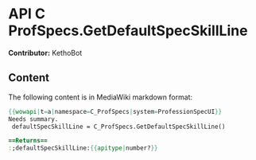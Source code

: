 # API C ProfSpecs.GetDefaultSpecSkillLine

**Contributor:** KethoBot

## Content

The following content is in MediaWiki markdown format:

```mediawiki
{{wowapi|t=a|namespace=C_ProfSpecs|system=ProfessionSpecUI}}
Needs summary.
 defaultSpecSkillLine = C_ProfSpecs.GetDefaultSpecSkillLine()

==Returns==
:;defaultSpecSkillLine:{{apitype|number?}}
```